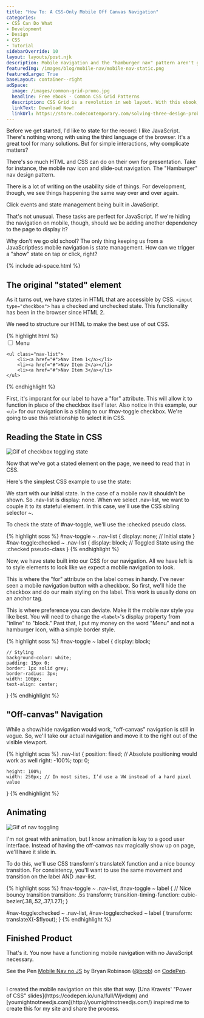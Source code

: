 ```yaml
---
title: "How To: A CSS-Only Mobile Off Canvas Navigation"
categories:
- CSS Can Do What
- Development
- Design
- CSS
- Tutorial
sidebarOverride: 10
layout: layouts/post.njk
description: Mobile navigation and the "hamburger nav" pattern aren't going away. In this tutorial, I'll walk you through creating a mobile off-canvas navigation with only CSS and HTML.
featuredImg: /images/blog/mobile-nav/mobile-nav-static.png
featuredLarge: True
baseLayout: container--right
adSpace: 
  image: /images/common-grid-promo.jpg
  headline: Free ebook - Common CSS Grid Patterns
  description: CSS Grid is a revolution in web layout. With this ebook, I cover 3 design patterns that Grid solves easier, better and more creatively to help push our designs in better directions.
  linkText: Download Now!
  linkUrl: https://store.codecontemporary.com/solving-three-design-problems-with-css-grid/buy
---
```


Before we get started, I'd like to state for the record: I like JavaScript. There's nothing wrong with using the third language of the browser. It's a great tool for many solutions. But for simple interactions, why complicate matters?

There's so much HTML and CSS can do on their own for presentation. Take for instance, the mobile nav icon and slide-out navigation. The "Hamburger" nav design pattern. 

There is a lot of writing on the usability side of things. For development, though, we see things happening the same way over and over again. 

Click events and state management being built in JavaScript.

That's not unusual. These tasks are perfect for JavaScript. If we're hiding the navigation on mobile, though, should we be adding another dependency to the page to display it?

Why don't we go old school? The only thing keeping us from a JavaScriptless mobile navigation is state management. How can we trigger a "show" state on tap or click, right? 

{% include ad-space.html %}

## The original "stated" element

As it turns out, we have states in HTML that are accessible by CSS. `<input type="checkbox">` has a checked and unchecked state. This functionality has been in the browser since HTML 2.

We need to structure our HTML to make the best use of out CSS. 

<div class="pull-1">
{% highlight html %}
<nav class="navigation">
    <input type="checkbox" id="nav-toggle">
    <label for="nav-toggle">Menu</label>

    <ul class="nav-list">
        <li><a href="#">Nav Item 1</a></li>
        <li><a href="#">Nav Item 2</a></li>
        <li><a href="#">Nav Item 3</a></li>
    </ul>

</nav>
{% endhighlight %}
</div>

First, it's imporant for our label to have a "for" attribute. This will allow it to function in place of the checkbox itself later. Also notice in this example, our `<ul>` for our navigation is a sibling to our #nav-toggle checkbox. We're going to use this relationship to select it in CSS.

## Reading the State in CSS

![Gif of checkbox toggling state](/images/blog/mobile-nav/simple-toggle.gif)

Now that we've got a stated element on the page, we need to read that in CSS.

Here's the simplest CSS example to use the state:

We start with our initial state. In the case of a mobile nav it shouldn't be shown. So .nav-list is display: none. When we select .nav-list, we want to couple it to its stateful element. In this case, we'll use the CSS sibling selector ~.

To check the state of #nav-toggle, we'll use the :checked pseudo class.

{% highlight scss %}
#nav-toggle ~ .nav-list {
    display: none; // Initial state
}
#nav-toggle:checked ~ .nav-list {
    display: block; // Toggled State using the :checked pseudo-class
}
{% endhighlight %}

Now, we have state built into our CSS for our navigation. All we have left is to style elements to look like we expect a mobile navigation to look.

This is where the "for" attribute on the label comes in handy. I've never seen a mobile navigation button with a checkbox. So first, we'll hide the checkbox and do our main styling on the label. This work is usually done on an anchor tag.

This is where preference you can deviate. Make it the mobile nav style you like best. You will need to change the `<label>`'s display property from "inline" to "block." Past that, I put my money on the word "Menu" and not a hamburger Icon, with a simple border style.

{% highlight scss %}
#nav-toggle ~ label {
    display: block;

    // Styling
    background-color: white;
    padding: 15px 0;
    border: 1px solid grey;
    border-radius: 3px;
    width: 100px;
    text-align: center;
}
{% endhighlight %}

## "Off-canvas" Navigation

While a show/hide navigation would work, "off-canvas" navigation is still in vogue. So, we'll take our actual navigation and move it to the right out of the visible viewport.

{% highlight scss %}
.nav-list {
    position: fixed; // Absolute positioning would work as well
    right: -100%;
    top: 0;

    height: 100%;
    width: 250px; // In most sites, I’d use a VW instead of a hard pixel value
}
{% endhighlight %}

## Animating

![Gif of nav toggling](/images/blog/mobile-nav/nav-styled.gif)


I'm not great with animation, but I know animation is key to a good user interface. Instead of having the off-canvas nav magically show up on page, we'll have it slide in.

To do this, we'll use CSS transform's translateX function and a nice bouncy transition. For consistency, you'll want to use the same movement and transition on the label AND .nav-list.

{% highlight scss %}
#nav-toggle ~ .nav-list, #nav-toggle ~ label {
	// Nice bouncy transition
    transition: .5s transform;
    transition-timing-function: cubic-bezier(.38,.52,.37,1.27);
}

#nav-toggle:checked ~ .nav-list, #nav-toggle:checked ~ label {
    transform: translateX(-$flyout);
}
{% endhighlight %}

## Finished Product

That's it. You now have a functioning mobile navigation with no JavaScript necessary.

<p data-height="400" data-theme-id="26704" data-slug-hash="oeNdbg" data-default-tab="css,result" data-user="brob" data-embed-version="2" data-pen-title="Mobile Nav no JS" class="codepen">See the Pen <a href="https://codepen.io/brob/pen/oeNdbg/">Mobile Nav no JS</a> by Bryan Robinson (<a href="https://codepen.io/brob">@brob</a>) on <a href="https://codepen.io">CodePen</a>.</p>
<script async src="https://production-assets.codepen.io/assets/embed/ei.js"></script>
<br>
I created the mobile navigation on this site that way. [Una Kravets' "Power of CSS" slides](https://codepen.io/una/full/Wjvdqm) and [youmightnotneedjs.com](http://youmightnotneedjs.com/) inspired me to create this for my site and share the process.
